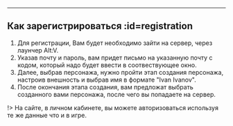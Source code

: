 ***
## Как зарегистрироваться :id=registration

1. Для регистрации, Вам будет необходимо зайти на сервер, через лаунчер Alt:V.
2. Указав почту и пароль, вам придет письмо на указанную почту с кодом, который надо будет ввести в соотвествующее окно.
3. Далее, выбрав персонажа, нужно пройти этап создания персонажа, настроив внешность и выбрав имя в формате "Ivan Ivanov". 
4. После окончания этапа создания, вам предложат выбрать созданного вами персонажа, после чего вы попадаете на сервер. 

!> На сайте, в личном кабинете, вы можете авторизоваться используя те же данные что и в игре.
